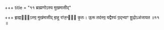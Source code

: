 +++
title = "११ ब्राह्मणोऽस्य मुखमासीद्"

+++
ब्रा॒ह्म॒णो᳖ऽस्य॒ मुख॑मासीद् बा॒हू रा॑ज॒न्यः᳖ कृ॒तः। ऊ॒रू तद॑स्य॒ यद्वैश्यः॑ प॒द्भ्याꣳ शू॒द्रोऽअ॑जायत ॥११ ॥